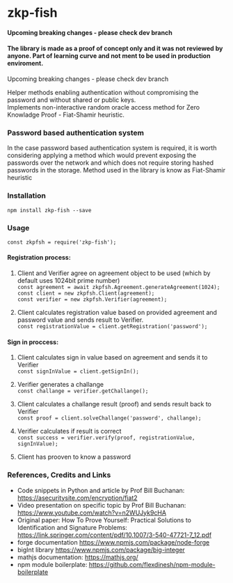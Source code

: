 # zkp-fish

#### Upcoming breaking changes - please check dev branch

#### The library is made as a proof of concept only and it was not reviewed by anyone. Part of learning curve and not ment to be used in production enviroment.

Upcoming breaking changes - please check dev branch

Helper methods enabling authentication without compromising the password and without shared or public keys.\
Implements non-interactive random oracle access method for Zero Knowladge Proof - Fiat-Shamir heuristic.

### Password based authentication system
In the case password based authentication system is required, it is worth considering applying a method which would prevent exposing the passwords over the network and which does not require storing hashed passwords in the storage. Method used in the library is know as Fiat-Shamir heuristic

### Installation

`npm install zkp-fish --save`

### Usage
`const zkpfsh = require('zkp-fish');`

#### Registration process:

1. Client and Verifier agree on agreement object to be used (which by default uses 1024bit prime number)\
`const agreement = await zkpfsh.Agreement.generateAgreement(1024);`\
`const client = new zkpfsh.Client(agreement);`\
`const verifier = new zkpfsh.Verifier(agreement);`

2. Client calculates registration value based on provided agreement and password value and sends result to Verifier.\
`const registrationValue = client.getRegistration('password');`

#### Sign in proccess:

1. Client calculates sign in value based on agreement and sends it to Verifier\
`const signInValue = client.getSignIn();`

2. Verifier generates a challange\
`const challange = verifier.getChallange();`

3. Client calculates a challange result (proof) and sends result back to Verifier\
`const proof = client.solveChallange('password', challange);`

4. Verifier calculates if result is correct\
`const success = verifier.verify(proof, registrationValue, signInValue);`

5. Client has prooven to know a password

### References, Credits and Links
- Code snippets in Python and article by Prof Bill Buchanan: https://asecuritysite.com/encryption/fiat2
- Video presentation on specific topic by Prof Bill Buchanan: https://www.youtube.com/watch?v=n2WUJyk9cHA
- Original paper: How To Prove Yourself: Practical Solutions to Identification and Signature Problems: https://link.springer.com/content/pdf/10.1007/3-540-47721-7_12.pdf
- forge documentation https://www.npmjs.com/package/node-forge
- bigInt library https://www.npmjs.com/package/big-integer
- mathjs documentation: https://mathjs.org/
- npm module boilerplate: https://github.com/flexdinesh/npm-module-boilerplate

